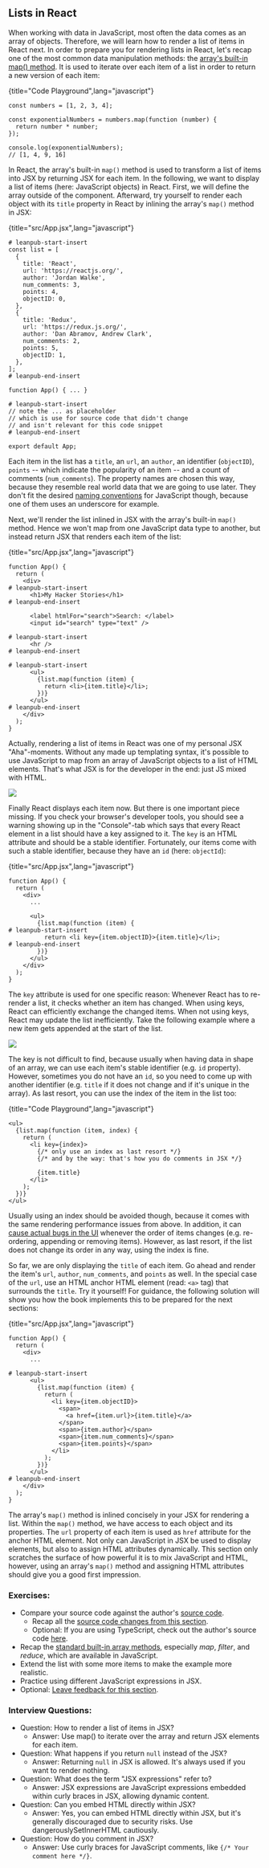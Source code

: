 ## Lists in React

When working with data in JavaScript, most often the data comes as an array of objects. Therefore, we will learn how to render a list of items in React next. In order to prepare you for rendering lists in React, let's recap one of the most common data manipulation methods: the [array's built-in map() method](https://mzl.la/3B3a7tf). It is used to iterate over each item of a list in order to return a new version of each item:

{title="Code Playground",lang="javascript"}
~~~~~~~
const numbers = [1, 2, 3, 4];

const exponentialNumbers = numbers.map(function (number) {
  return number * number;
});

console.log(exponentialNumbers);
// [1, 4, 9, 16]
~~~~~~~

In React, the array's built-in `map()` method is used to transform a list of items into JSX by returning JSX for each item. In the following, we want to display a list of items (here: JavaScript objects) in React. First, we will define the array outside of the component. Afterward, try yourself to render each object with its `title` property in React by inlining the array's `map()` method in JSX:

{title="src/App.jsx",lang="javascript"}
~~~~~~~
# leanpub-start-insert
const list = [
  {
    title: 'React',
    url: 'https://reactjs.org/',
    author: 'Jordan Walke',
    num_comments: 3,
    points: 4,
    objectID: 0,
  },
  {
    title: 'Redux',
    url: 'https://redux.js.org/',
    author: 'Dan Abramov, Andrew Clark',
    num_comments: 2,
    points: 5,
    objectID: 1,
  },
];
# leanpub-end-insert

function App() { ... }

# leanpub-start-insert
// note the ... as placeholder
// which is use for source code that didn't change
// and isn't relevant for this code snippet
# leanpub-end-insert

export default App;
~~~~~~~

Each item in the list has a `title`, an `url`, an `author`, an identifier (`objectID`), `points` -- which indicate the popularity of an item -- and a count of comments (`num_comments`). The property names are chosen this way, because they resemble real world data that we are going to use later. They don't fit the desired [naming conventions](https://www.robinwieruch.de/javascript-naming-conventions/) for JavaScript though, because one of them uses an underscore for example.

Next, we'll render the list inlined in JSX with the array's built-in `map()` method. Hence we won't map from one JavaScript data type to another, but instead return JSX that renders each item of the list:

{title="src/App.jsx",lang="javascript"}
~~~~~~~
function App() {
  return (
    <div>
# leanpub-start-insert
      <h1>My Hacker Stories</h1>
# leanpub-end-insert

      <label htmlFor="search">Search: </label>
      <input id="search" type="text" />

# leanpub-start-insert
      <hr />
# leanpub-end-insert

# leanpub-start-insert
      <ul>
        {list.map(function (item) {
          return <li>{item.title}</li>;
        })}
      </ul>
# leanpub-end-insert
    </div>
  );
}
~~~~~~~

Actually, rendering a list of items in React was one of my personal JSX "Aha"-moments. Without any made up templating syntax, it's possible to use JavaScript to map from an array of JavaScript objects to a list of HTML elements. That's what JSX is for the developer in the end: just JS mixed with HTML.

![](images/jsx-mapping.png)

Finally React displays each item now. But there is one important piece missing. If you check your browser's developer tools, you should see a warning showing up in the "Console"-tab which says that every React element in a list should have a key assigned to it. The `key` is an HTML attribute and should be a stable identifier. Fortunately, our items come with such a stable identifier, because they have an `id` (here: `objectId`):

{title="src/App.jsx",lang="javascript"}
~~~~~~~
function App() {
  return (
    <div>
      ...

      <ul>
        {list.map(function (item) {
# leanpub-start-insert
          return <li key={item.objectID}>{item.title}</li>;
# leanpub-end-insert
        })}
      </ul>
    </div>
  );
}
~~~~~~~

The `key` attribute is used for one specific reason: Whenever React has to re-render a list, it checks whether an item has changed. When using keys, React can efficiently exchange the changed items. When not using keys, React may update the list inefficiently. Take the following example where a new item gets appended at the start of the list.

![](images/react-keys-performance.png)

The key is not difficult to find, because usually when having data in shape of an array, we can use each item's stable identifier (e.g. `id` property). However, sometimes you do not have an `id`, so you need to come up with another identifier (e.g. `title` if it does not change and if it's unique in the array). As last resort, you can use the index of the item in the list too:

{title="Code Playground",lang="javascript"}
~~~~~~~
<ul>
  {list.map(function (item, index) {
    return (
      <li key={index}>
        {/* only use an index as last resort */}
        {/* and by the way: that's how you do comments in JSX */}

        {item.title}
      </li>
    );
  })}
</ul>
~~~~~~~

Usually using an index should be avoided though, because it comes with the same rendering performance issues from above. In addition, it can [cause actual bugs in the UI](https://www.robinwieruch.de/react-list-key/) whenever the order of items changes (e.g. re-ordering, appending or removing items). However, as last resort, if the list does not change its order in any way, using the index is fine.

So far, we are only displaying the `title` of each item. Go ahead and render the item's `url`, `author`, `num_comments`, and `points` as well. In the special case of the `url`, use an HTML anchor HTML element (read: `<a>` tag) that surrounds the `title`. Try it yourself! For guidance, the following solution will show you how the book implements this to be prepared for the next sections:

{title="src/App.jsx",lang="javascript"}
~~~~~~~
function App() {
  return (
    <div>
      ...

# leanpub-start-insert
      <ul>
        {list.map(function (item) {
          return (
            <li key={item.objectID}>
              <span>
                <a href={item.url}>{item.title}</a>
              </span>
              <span>{item.author}</span>
              <span>{item.num_comments}</span>
              <span>{item.points}</span>
            </li>
          );
        })}
      </ul>
# leanpub-end-insert
    </div>
  );
}
~~~~~~~

The array's `map()` method is inlined concisely in your JSX for rendering a list. Within the `map()` method, we have access to each object and its properties. The `url` property of each item is used as `href` attribute for the anchor HTML element. Not only can JavaScript in JSX be used to display elements, but also to assign HTML attributes dynamically. This section only scratches the surface of how powerful it is to mix JavaScript and HTML, however, using an array's `map()` method and assigning HTML attributes should give you a good first impression.

### Exercises:

* Compare your source code against the author's [source code](https://bit.ly/48YGefo).
  * Recap all the [source code changes from this section](https://bit.ly/3O1N0ZK).
  * Optional: If you are using TypeScript, check out the author's source code [here](https://bit.ly/3SEnv0u).
* Recap the [standard built-in array methods](https://mzl.la/3b9V9rf), especially *map*, *filter*, and *reduce*, which are available in JavaScript.
* Extend the list with some more items to make the example more realistic.
* Practice using different JavaScript expressions in JSX.
* Optional: [Leave feedback for this section](https://forms.gle/aZmLFjEdSMTk9Thk9).

### Interview Questions:

* Question: How to render a list of items in JSX?
  * Answer: Use map() to iterate over the array and return JSX elements for each item.
* Question: What happens if you return `null` instead of the JSX?
  * Answer: Returning `null` in JSX is allowed. It's always used if you want to render nothing.
* Question: What does the term "JSX expressions" refer to?
  * Answer: JSX expressions are JavaScript expressions embedded within curly braces in JSX, allowing dynamic content.
* Question: Can you embed HTML directly within JSX?
  * Answer: Yes, you can embed HTML directly within JSX, but it's generally discouraged due to security risks. Use dangerouslySetInnerHTML cautiously.
* Question: How do you comment in JSX?
  * Answer: Use curly braces for JavaScript comments, like `{/* Your comment here */}`.